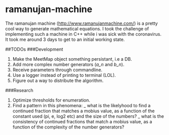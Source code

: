 # ramanujan-machine
The ramanujan machine (http://www.ramanujanmachine.com/) is a pretty cool way to generate mathematical equations.
I took the challenge of implementing such a machine in C++ while i was sick with the coronavirus.
It took me around 3 days to get to an initial working state.

##TODOs
###Development
1. Make the MeetMap object something persistant, i.e a DB.
2. Add more complex number generators (*a\_n* and *b\_n*).
3. Receive parameters through commandline.
4. Use a logger instead of printing to terminal (LOL).
5. Figure out a way to distribute the algorithm.

###Research
1. Optimize thresholds for enumeration.
2. Find a pattern in this phenomena:
    _ what is the likelyhood to find a continued fraction that matches a mobius value,
    as a function of the constant used (pi, e, log2 etc) and the size of the numbers?
    _ what is the consistency of continued fractions that match a mobius value,
    as a function of the complexity of the number generators?

